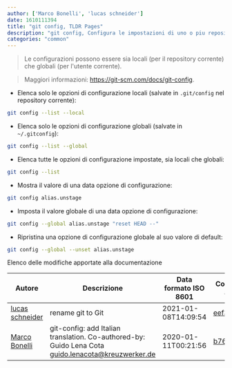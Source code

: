 ```yaml
---
author: ['Marco Bonelli', 'lucas schneider']
date: 1610111394
title: "git config, TLDR Pages"
description: "git config, Configura le impostazioni di uno o piu repository Git."
categories: "common"
---
```

> Le configurazioni possono essere sia locali (per il repository corrente) che globali (per l'utente corrente).

> Maggiori informazioni: <https://git-scm.com/docs/git-config>.

- Elenca solo le opzioni di configurazione locali (salvate in `.git/config` nel repository corrente):

```bash
git config --list --local
```

- Elenca solo le opzioni di configurazione globali (salvate in `~/.gitconfig`):

```bash
git config --list --global
```

- Elenca tutte le opzioni di configurazione impostate, sia locali che globali:

```bash
git config --list
```

- Mostra il valore di una data opzione di configurazione:

```bash
git config alias.unstage
```

- Imposta il valore globale di una data opzione di configurazione:

```bash
git config --global alias.unstage "reset HEAD --"
```

- Ripristina una opzione di configurazione globale al suo valore di default:

```bash
git config --global --unset alias.unstage
```
Elenco delle modifiche apportate alla documentazione


Autore | Descrizione | Data formato ISO 8601 | Collegamento a GitHub
------|-----|-----|-----
[lucas schneider](mailto:casdpa@gmail.com) | rename git to Git | 2021-01-08T14:09:54 | [eef3712fc3a6](https://github.com/tldr-pages/tldr/commit/eef3712fc3a6a3774384b2e4ed934583c8349d75)
[Marco Bonelli](mailto:marco@mebeim.net) | git-config: add Italian translation. Co-authored-by: Guido Lena Cota <guido.lenacota@kreuzwerker.de> | 2020-01-11T00:21:56 | [b767da10ada2](https://github.com/tldr-pages/tldr/commit/b767da10ada2fe23de78bdcd3860a8682d94d602)

